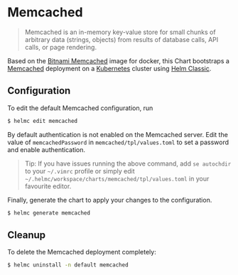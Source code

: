 # Memcached

> Memcached is an in-memory key-value store for small chunks of arbitrary data (strings, objects) from results of database calls, API calls, or page rendering.

Based on the [Bitnami Memcached](https://github.com/bitnami/bitnami-docker-memcached) image for docker, this Chart bootstraps a [Memcached](http://memcached.org/) deployment on a [Kubernetes](http://kubernetes.io) cluster using [Helm Classic](https://helm.sh).

## Configuration

To edit the default Memcached configuration, run

```bash
$ helmc edit memcached
```

By default authentication is not enabled on the Memcached server. Edit the value of `memcachedPassword` in `memcached/tpl/values.toml` to set a password and enable authentication.

> Tip: If you have issues running the above command, add `se autochdir` to your `~/.vimrc` profile or simply edit `~/.helmc/workspace/charts/memcached/tpl/values.toml` in your favourite editor.

Finally, generate the chart to apply your changes to the configuration.

```bash
$ helmc generate memcached
```

## Cleanup

To delete the Memcached deployment completely:

```bash
$ helmc uninstall -n default memcached
```
